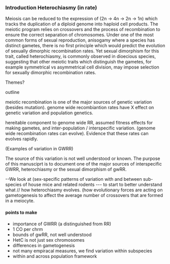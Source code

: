 ### Introduction Heterochiasmy (in rate)



Meiosis can be reduced to the expression of (2n -> 4n -> 2n -> 1n) which tracks the duplication of a diploid genome into haploid cell products. The meiotic program relies on crossovers and the process of recombination to ensure the correct separation of chromosomes. Under one of the most common forms of sexual reproduction, anisogamy where a species has distinct gametes, there is no first principle which would predict the evolution of sexually dimorphic recombination rates. Yet sexual dimorphism for this trait, called heterochiasmy, is commonly observed in dioecious species, suggesting that other meiotic traits which distinguish the gametes, for example symmetrical vs asymmetrical cell division, may impose selection for sexually dimorphic recombination rates. 



Themes?


outline

meiotic recombination is one of the major sources of genetic variation (besides mutation).
genome wide recombiantion rates have X effect on genetic variation and population genetics.

hereitable component to genome wide RR, assumed fitness effects for making gametes, and inter-population / interspecific variation. (genome wide recombination 
rates can evolve). Evidence that these rates can evolves rapidly. 

(Examples of variation in GWRR)

The source of this variation is not well understood or known. The purpose of this manusciprt is to document one of the major sources of 
interspecific GWRR, heterochiasmy or the sexual dimorphism of gwRR.

--We look at (sex-specific patterns of variation with and between sub-species of house mice and related rodents --- to start to better understand
what // how heterochiasmy evolves. (how evolutionary forces are acting on gametogenesis to affect the average number of crossovers that are formed
in a meiocyte.

#### points to make 

- importance of GWRR (a distinguished from RR)
- 1 CO per chrm
- bounds of gwRR, not well understood
- HetC is not just sex chromosomes
- differences in gametogenesis
- not many empiracal measures, we find variation within subspecies
- within and across population framework

